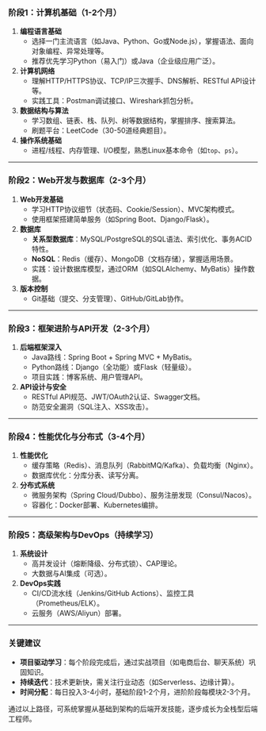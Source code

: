 ### **阶段1：计算机基础（1-2个月）**

1.  **编程语言基础**
    -   选择一门主流语言（如Java、Python、Go或Node.js），掌握语法、面向对象编程、异常处理等。
    -   推荐优先学习Python（易入门）或Java（企业级应用广泛）。
2.  **计算机网络**
    -   理解HTTP/HTTPS协议、TCP/IP三次握手、DNS解析、RESTful API设计等。
    -   实践工具：Postman调试接口、Wireshark抓包分析。
3.  **数据结构与算法**
    -   学习数组、链表、栈、队列、树等数据结构，掌握排序、搜索算法。
    -   刷题平台：LeetCode（30-50道经典题目）。
4.  **操作系统基础**
    -   进程/线程、内存管理、I/O模型，熟悉Linux基本命令（如`top`、`ps`）。

------

### **阶段2：Web开发与数据库（2-3个月）**

1.  **Web开发基础**
    -   学习HTTP协议细节（状态码、Cookie/Session）、MVC架构模式。
    -   使用框架搭建简单服务（如Spring Boot、Django/Flask）。
2.  **数据库**
    -   **关系型数据库**：MySQL/PostgreSQL的SQL语法、索引优化、事务ACID特性。
    -   **NoSQL**：Redis（缓存）、MongoDB（文档存储），掌握适用场景。
    -   实践：设计数据库模型，通过ORM（如SQLAlchemy、MyBatis）操作数据。
3.  **版本控制**
    -   Git基础（提交、分支管理）、GitHub/GitLab协作。

------

### **阶段3：框架进阶与API开发（2-3个月）**

1.  **后端框架深入**
    -   Java路线：Spring Boot + Spring MVC + MyBatis。
    -   Python路线：Django（全功能）或Flask（轻量级）。
    -   项目实践：博客系统、用户管理API。
2.  **API设计与安全**
    -   RESTful API规范、JWT/OAuth2认证、Swagger文档。
    -   防范安全漏洞（SQL注入、XSS攻击）。

------

### **阶段4：性能优化与分布式（3-4个月）**

1.  **性能优化**
    -   缓存策略（Redis）、消息队列（RabbitMQ/Kafka）、负载均衡（Nginx）。
    -   数据库优化：分库分表、读写分离。
2.  **分布式系统**
    -   微服务架构（Spring Cloud/Dubbo）、服务注册发现（Consul/Nacos）。
    -   容器化：Docker部署、Kubernetes编排。

------

### **阶段5：高级架构与DevOps（持续学习）**

1.  **系统设计**
    -   高并发设计（熔断降级、分布式锁）、CAP理论。
    -   大数据与AI集成（可选）。
2.  **DevOps实践**
    -   CI/CD流水线（Jenkins/GitHub Actions）、监控工具（Prometheus/ELK）。
    -   云服务（AWS/Aliyun）部署。

------

### **关键建议**

-   **项目驱动学习**：每个阶段完成后，通过实战项目（如电商后台、聊天系统）巩固知识。
-   **持续迭代**：技术更新快，需关注行业动态（如Serverless、边缘计算）。
-   **时间分配**：每日投入3-4小时，基础阶段1-2个月，进阶阶段每模块2-3个月。

通过以上路径，可系统掌握从基础到架构的后端开发技能，逐步成长为全栈型后端工程师。